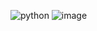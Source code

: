 ![python](https://github.com/user-attachments/assets/311c457f-5b27-4235-b69a-4c85d3a6c877)
![image](https://github.com/user-attachments/assets/2e63a8f4-2f0b-40b5-848e-4a73ad053f07)

